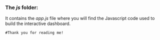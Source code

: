### The *js* folder:

It contains the *app.js* file where you will find the Javascript code used to build the interactive dashboard.

```#Thank you for reading me!```